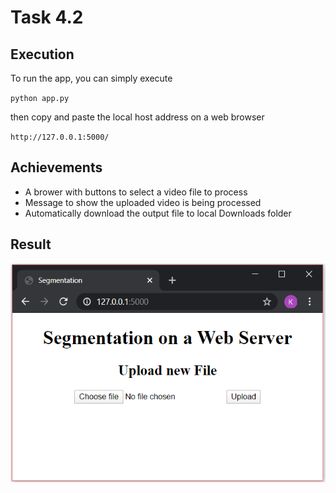 # Task 4.2

## Execution
To run the app, you can simply execute 

`python app.py`

then copy and paste the local host address on a web browser 

`http://127.0.0.1:5000/`


## Achievements
- A brower with buttons to select a video file to process
- Message to show the uploaded video is being processed
- Automatically download the output file to local Downloads folder

## Result

<img src="https://github.com/Khaivdo/Background_segmentation_API/blob/main/Output.png" height="350" width="550">
